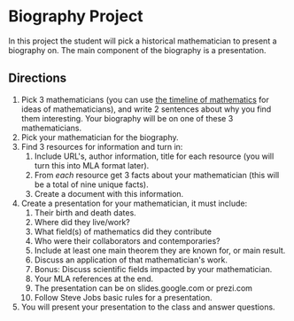 # Biography Project
In this project the student will pick a historical mathematician to present a biography on.
The main component of the biography is a presentation.

## Directions

1. Pick 3 mathematicians (you can use [the timeline of mathematics](https://mathigon.org/timeline/) for ideas of mathematicians), and write 2 sentences about why you find them interesting.  Your biography will be on one of these 3 mathematicians.
2. Pick your mathematician for the biography.
3. Find 3 resources for information and turn in:
    1. Include URL's, author information, title for each resource (you will turn this into MLA format later).
    2. From *each* resource get 3 facts about your mathematician (this will be a total of nine unique facts).
    3. Create a document with this information.
4. Create a presentation for your mathematician, it must include:
    1. Their birth and death dates.
    2. Where did they live/work?
    3. What field(s) of mathematics did they contribute
    3. Who were their collaborators and contemporaries?
    4. Include at least one main theorem they are known for, or main result.
    4. Discuss an application of that mathematician's work.
    5. Bonus: Discuss scientific fields impacted by your mathematician.
    6. Your MLA references at the end.
    7. The presentation can be on slides.google.com or prezi.com 
    8. Follow Steve Jobs basic rules for a presentation.
5. You will present your presentation to the class and answer questions.
